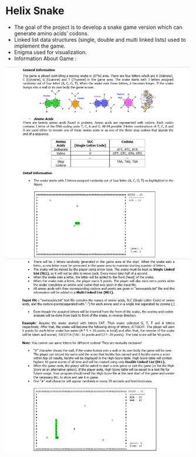 # Helix Snake

- The goal of the project is to develop a snake game version which can generate amino acids’ codons.
- Linked list data structures (single, double and multi linked lists) used to implement the game.
- Enigma used for visualization.
- Information About Game :

![info1](info1.png)
![info2](info2.png)

